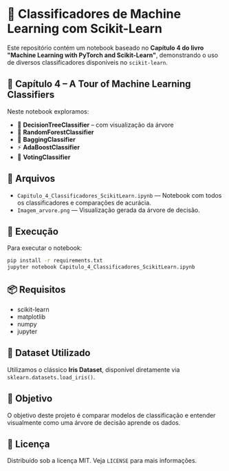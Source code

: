# 🌟 Classificadores de Machine Learning com Scikit-Learn

Este repositório contém um notebook baseado no **Capítulo 4 do livro "Machine Learning with PyTorch and Scikit-Learn"**, demonstrando o uso de diversos classificadores disponíveis no `scikit-learn`.

## 📘 Capítulo 4 – A Tour of Machine Learning Classifiers

Neste notebook exploramos:

- 🌳 **DecisionTreeClassifier** – com visualização da árvore
- 🌲 **RandomForestClassifier**
- 🧠 **BaggingClassifier**
- ⚡ **AdaBoostClassifier**
- 🤖 **VotingClassifier**

## 📁 Arquivos

- `Capitulo_4_Classificadores_ScikitLearn.ipynb` — Notebook com todos os classificadores e comparações de acurácia.
- `Imagem_arvore.png` — Visualização gerada da árvore de decisão.

## 🚀 Execução

Para executar o notebook:

```bash
pip install -r requirements.txt
jupyter notebook Capitulo_4_Classificadores_ScikitLearn.ipynb
```

## 📦 Requisitos

- scikit-learn
- matplotlib
- numpy
- jupyter

## 🧠 Dataset Utilizado

Utilizamos o clássico **Iris Dataset**, disponível diretamente via `sklearn.datasets.load_iris()`.

## 📌 Objetivo

O objetivo deste projeto é comparar modelos de classificação e entender visualmente como uma árvore de decisão aprende os dados.

## 📝 Licença

Distribuído sob a licença MIT. Veja `LICENSE` para mais informações.
